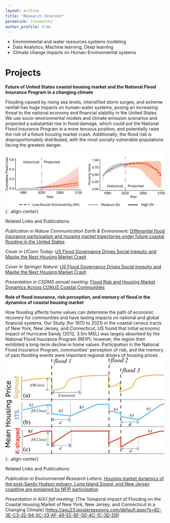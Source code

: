 ```yaml
---
layout: archive
title: "Research Interest"
permalink: /research/
author_profile: true
---
```

* Environmental and water resources systems modeling
* Data Analytics, Machine learning, Deep learning
* Climate change impacts on Human-Environmental systems

Projects
======
**Future of United States coastal housing market and the National Flood Insurance Program in a changing climate**

Flooding caused by rising sea levels, intensified storm surges, and extreme rainfall has huge impacts on human-water systems, posing an increasing threat to the national economy and financial stability in the United States. We use socio-environmental models and climate emission scenarios and projected a substantial rise in flood damage, which could put the National Flood Insurance Program in a more tenuous position, and potentially raise the risk of a future housing market crash. Additionally, the flood risk is disproportionately distributed, with the most socially vulnerable populations facing the greatest danger.<br>

![image-center](hp.png){: .align-center}

Related Links and Publications: <br>

*Publication in Nature Communication Earth & Environment:* [Differential flood insurance participation and housing market trajectories under future coastal flooding in the United States](https://www.nature.com/articles/s43247-024-01848-z) <br>

*Cover in UConn Today:* [US Flood Governance Drives Social Inequity and Maybe the Next Housing Market Crash](https://today.uconn.edu/2024/11/us-flood-governance-drives-social-inequity-and-maybe-the-next-housing-market-crash/) <br>

*Cover in Springer Nature:* [US Flood Governance Drives Social Inequity and Maybe the Next Housing Market Crash](https://communities.springernature.com/posts/us-flood-governance-drives-social-inequity-and-maybe-the-next-housing-market-crash#) <br>

*Presentation in CSDMS annual meeting:* [Flood Risk and Housing Market Dynamics Across CONUS Coastal Communities](https://csdms.colorado.edu/wiki/2024_CSDMS_meeting-105) <br>

**Role of flood insurance, risk perception, and memory of flood in the dynamics of coastal housing market**

How flooding affects home values can determine the path of economic recovery for communities and have lasting impacts on national and global financial systems. Our Study (for 1970 to 2021) in the coastal census tracts of New York, New Jersey, and Connecticut, US found that initial economic impact of Hurricane Sandy (2012, 3.5m MSL) was largely absorbed by the National Flood Insurance Program (NFIP); however, the region then exhibited a long-term decline in home values. Participation in the National Flood Insurance Program, communities' perception of risk, and the memory of past flooding events were important regional drivers of housing prices. <br>
![image-center](housing_model.png){: .align-center}

Related Links and Publications: <br>

*Publication in Environmental Research Letters:* [Housing market dynamics of the post-Sandy Hudson estuary, Long Island Sound, and New Jersey coastline are explained by NFIP participation](https://iopscience.iop.org/article/10.1088/1748-9326/acea38/meta) <br>

*Presentation in AGU fall meeting:* [The Temporal Impact of Flooding on the Coastal Housing Market of New York, New Jersey, and Connecticut in a Changing Climate] (https://agu23.ipostersessions.com/default.aspx?s=82-3E-C3-32-94-5C-33-AF-49-EE-BF-50-4C-1C-3D-D8) <br>